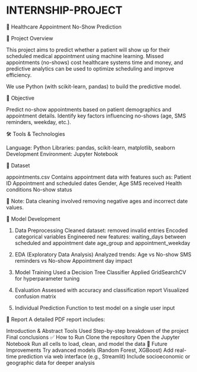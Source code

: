 # INTERNSHIP-PROJECT

🏥 Healthcare Appointment No-Show Prediction

📌 Project Overview

This project aims to predict whether a patient will show up for their scheduled medical appointment using machine learning. 
Missed appointments (no-shows) cost healthcare systems time and money, and predictive analytics can be used to optimize scheduling and improve efficiency.

We use Python (with scikit-learn, pandas) to build the predictive model.

🎯 Objective

Predict no-show appointments based on patient demographics and appointment details.
Identify key factors influencing no-shows (age, SMS reminders, weekday, etc.).

🛠️ Tools & Technologies

Language: Python
Libraries: pandas, scikit-learn, matplotlib, seaborn
Development Environment: Jupyter Notebook

📁 Dataset

appointments.csv
Contains appointment data with features such as:
Patient ID
Appointment and scheduled dates
Gender, Age
SMS received
Health conditions
No-show status

📌 Note: Data cleaning involved removing negative ages and incorrect date values.

🧠 Model Development

1. Data Preprocessing
Cleaned dataset: removed invalid entries
Encoded categorical variables
Engineered new features:
waiting_days between scheduled and appointment date
age_group and appointment_weekday

2. EDA (Exploratory Data Analysis)
Analyzed trends:
Age vs No-show
SMS reminders vs No-show
Appointment day impact

3. Model Training
Used a Decision Tree Classifier
Applied GridSearchCV for hyperparameter tuning

4. Evaluation
Assessed with accuracy and classification report
Visualized confusion matrix

5. Individual Prediction
Function to test model on a single user input

📄 Report
A detailed PDF report includes:

Introduction & Abstract
Tools Used
Step-by-step breakdown of the project
Final conclusions
✅ How to Run
Clone the repository
Open the Jupyter Notebook
Run all cells to load, clean, and model the data
🔮 Future Improvements
Try advanced models (Random Forest, XGBoost)
Add real-time prediction via web interface (e.g., Streamlit)
Include socioeconomic or geographic data for deeper analysis
